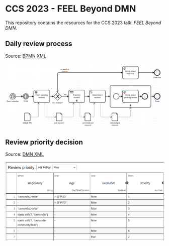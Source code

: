 # CCS 2023 - FEEL Beyond DMN

This repository contains the resources for the CCS 2023 talk: _FEEL Beyond DMN_.

## Daily review process

Source: [BPMN XML](daily-review-process.bpmn)

![The daily review process](assets/daily-review-process.png)

## Review priority decision

Source: [DMN XML](review-priority.dmn)

![The review priority decision](assets/review-priority.png)


